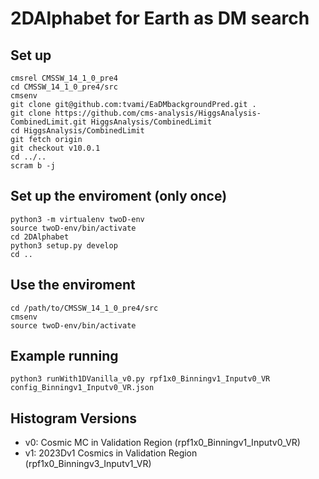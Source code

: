 # 2DAlphabet for Earth as DM search

## Set up
```
cmsrel CMSSW_14_1_0_pre4
cd CMSSW_14_1_0_pre4/src
cmsenv
git clone git@github.com:tvami/EaDMbackgroundPred.git .
git clone https://github.com/cms-analysis/HiggsAnalysis-CombinedLimit.git HiggsAnalysis/CombinedLimit
cd HiggsAnalysis/CombinedLimit
git fetch origin
git checkout v10.0.1
cd ../..
scram b -j
```

## Set up the enviroment (only once)
```
python3 -m virtualenv twoD-env
source twoD-env/bin/activate
cd 2DAlphabet
python3 setup.py develop
cd ..
```

## Use the enviroment 
```
cd /path/to/CMSSW_14_1_0_pre4/src
cmsenv
source twoD-env/bin/activate
```

## Example running
```
python3 runWith1DVanilla_v0.py rpf1x0_Binningv1_Inputv0_VR config_Binningv1_Inputv0_VR.json
```

## Histogram Versions

- v0: Cosmic MC in Validation Region (rpf1x0_Binningv1_Inputv0_VR)
- v1: 2023Dv1 Cosmics in Validation Region (rpf1x0_Binningv3_Inputv1_VR)
